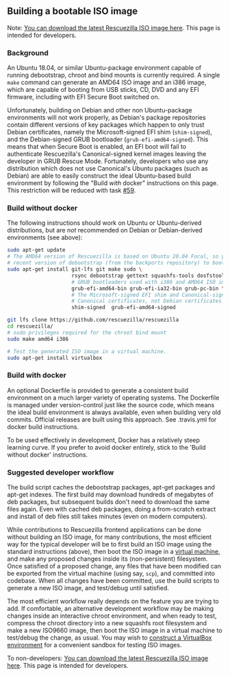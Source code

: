## Building a bootable ISO image

Note: [You can download the latest Rescuezilla ISO image here](https://github.com/rescuezilla/rescuezilla/releases/latest). This page is intended for developers.
 
### Background

An Ubuntu 18.04, or similar Ubuntu-package environment capable of running debootstrap, chroot and bind mounts is currently required. A single `make` command can generate an AMD64 ISO image and an i386 image, which are capable of booting from USB sticks, CD, DVD and any EFI firmware, including with EFI Secure Boot switched on.

Unfortunately, building on Debian and other non Ubuntu-package environments will not work properly, as Debian's package repositories contain different versions of key packages which happen to only trust Debian certificates, namely the Microsoft-signed EFI shim (`shim-signed`), and the Debian-signed GRUB bootloader (`grub-efi-amd64-signed`). This means that when Secure Boot is enabled, an EFI boot will fail to authenticate Rescuezilla's Canonical-signed kernel images leaving the developer in GRUB Rescue Mode. Fortunately, developers who use any distribution which does not use Canonical's Ubuntu packages (such as Debian) are able to easily construct the ideal Ubuntu-based build environment by following the "Build _with_ docker" instructions on this page. This restriction will be reduced with task [#59](https://github.com/rescuezilla/rescuezilla/issues/59).

### Build without docker

The following instructions should work on Ubuntu or Ubuntu-derived distributions, but are _not_ recommended on Debian or Debian-derived environments (see above):

```bash
sudo apt-get update
# The AMD64 version of Rescuezilla is based on Ubuntu 20.04 Focal, so you may find you need a more
# recent version of debootstrap (from the backports repository) to bootstrap a Focal environment.
sudo apt-get install git-lfs git make sudo \
                     rsync debootstrap gettext squashfs-tools dosfstools mtools xorriso \
                     # GRUB bootloaders used with i386 and AMD64 ISO images to booting using both MBR and EFI
                     grub-efi-amd64-bin grub-efi-ia32-bin grub-pc-bin \
                     # The Microsoft-signed EFI shim and Canonical-signed GRUB binaries need to contain
                     # Canonical certificates, not Debian certificates (see "Background" section above)
                     shim-signed  grub-efi-amd64-signed

git lfs clone https://github.com/rescuezilla/rescuezilla
cd rescuezilla/
# sudo privileges required for the chroot bind mount
sudo make amd64 i386

# Test the generated ISO image in a virtual machine.
sudo apt-get install virtualbox
```

### Build with docker

An optional Dockerfile is provided to generate a consistent build environment on a much larger variety of operating systems. The Dockerfile is managed under version-control just like the source code, which means the ideal build environment is always available, even when building very old commits. Official releases are built using this approach. See .travis.yml for docker build instructions.

To be used effectively in development, Docker has a relatively steep learning curve. If you prefer to avoid docker entirely, stick to the 'Build without docker' instructions.

### Suggested developer workflow

The build script caches the debootstrap packages, apt-get packages and apt-get indexes. The first build may download hundreds of megabytes of deb packages, but subsequent builds don't need to download the same files again. Even with cached deb packages, doing a from-scratch extract and install of deb files still takes minutes (even on modern computers).

While contributions to Rescuezilla frontend applications can be done without building an ISO image, for many contributions, the most efficient way for the typical developer will be to first build an ISO image using the standard instructions (above), then boot the ISO image in a [virtual machine](https://github.com/rescuezilla/rescuezilla/wiki/Constructing-Rescuezilla-VirtualBox-Test-Environment), and make any proposed changes inside its (non-persistent) filesystem. Once satisfied of a proposed change, any files that have been modified can be exported from the virtual machine (using say, `scp`), and committed into codebase. When all changes have been committed, use the build scripts to generate a new ISO image, and test/debug until satisfied.

The most efficient workflow really depends on the feature you are trying to add. If comfortable, an alternative development workflow may be making changes inside an interactive chroot environment, and when ready to test, compress the chroot directory into a new squashfs root filesystem and make a new ISO9660 image, then boot the ISO image in a virtual machine to test/debug the change, as usual. You may wish to [construct a VirtualBox environment](https://github.com/rescuezilla/rescuezilla/wiki/Constructing-Rescuezilla-VirtualBox-Test-Environment) for a convenient sandbox for testing ISO images.

To non-developers: [You can download the latest Rescuezilla ISO image here](https://github.com/rescuezilla/rescuezilla/releases/latest). This page is intended for developers.
